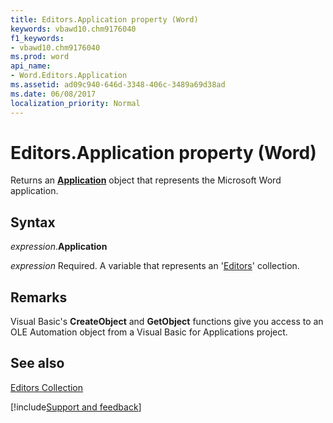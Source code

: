 ```yaml
---
title: Editors.Application property (Word)
keywords: vbawd10.chm9176040
f1_keywords:
- vbawd10.chm9176040
ms.prod: word
api_name:
- Word.Editors.Application
ms.assetid: ad09c940-646d-3348-406c-3489a69d38ad
ms.date: 06/08/2017
localization_priority: Normal
---
```



# Editors.Application property (Word)

Returns an  **[Application](Word.Application.md)** object that represents the Microsoft Word application.


## Syntax

_expression_.**Application**

_expression_ Required. A variable that represents an '[Editors](Word.Editors.md)' collection.


## Remarks

Visual Basic's  **CreateObject** and **GetObject** functions give you access to an OLE Automation object from a Visual Basic for Applications project.


## See also


[Editors Collection](Word.Editors.md)

[!include[Support and feedback](~/includes/feedback-boilerplate.md)]